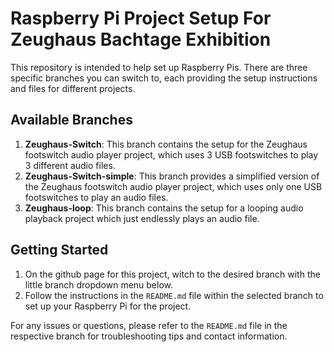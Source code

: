 # Raspberry Pi Project Setup For Zeughaus Bachtage Exhibition

This repository is intended to help set up Raspberry Pis. There are three specific branches you can switch to, each providing the setup instructions and files for different projects.

## Available Branches

1. **Zeughaus-Switch**: This branch contains the setup for the Zeughaus footswitch audio player project, which uses 3 USB footswitches to play 3 different audio files.
2. **Zeughaus-Switch-simple**: This branch provides a simplified version of the Zeughaus footswitch audio player project, which uses only one USB footswitches to play an audio files.
3. **Zeughaus-loop**: This branch contains the setup for a looping audio playback project which just endlessly plays an audio file.

## Getting Started

1. On the github page for this project, witch to the desired branch with the little branch dropdown menu below.
2. Follow the instructions in the `README.md` file within the selected branch to set up your Raspberry Pi for the project.

For any issues or questions, please refer to the `README.md` file in the respective branch for troubleshooting tips and contact information.
